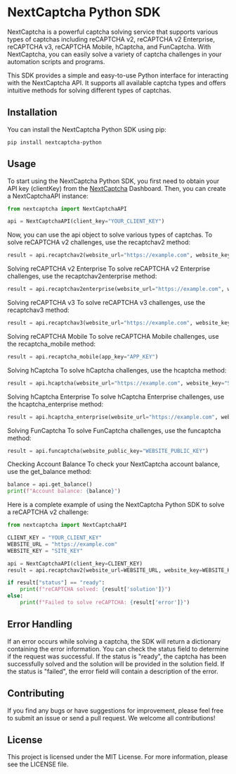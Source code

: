 # NextCaptcha Python SDK
NextCaptcha is a powerful captcha solving service that supports various types of captchas including reCAPTCHA v2,
reCAPTCHA v2 Enterprise, reCAPTCHA v3, reCAPTCHA Mobile, hCaptcha, and FunCaptcha. With NextCaptcha, you can easily
solve a variety of captcha challenges in your automation scripts and programs.

This SDK provides a simple and easy-to-use Python interface for interacting with the NextCaptcha API. It supports all
available captcha types and offers intuitive methods for solving different types of captchas.

## Installation

You can install the NextCaptcha Python SDK using pip:

```shell
pip install nextcaptcha-python
```

## Usage

To start using the NextCaptcha Python SDK, you first need to obtain your API key (clientKey) from the 
[NextCaptcha](https://dashboard.nextcaptcha.com) Dashboard. Then, you can create a NextCaptchaAPI instance:

```python
from nextcaptcha import NextCaptchaAPI

api = NextCaptchaAPI(client_key="YOUR_CLIENT_KEY")
```

Now, you can use the api object to solve various types of captchas.
To solve reCAPTCHA v2 challenges, use the recaptchav2 method:

```python
result = api.recaptchav2(website_url="https://example.com", website_key="SITE_KEY")
```

Solving reCAPTCHA v2 Enterprise
To solve reCAPTCHA v2 Enterprise challenges, use the recaptchav2enterprise method:

```python
result = api.recaptchav2enterprise(website_url="https://example.com", website_key="SITE_KEY")
```

Solving reCAPTCHA v3
To solve reCAPTCHA v3 challenges, use the recaptchav3 method:

```python
result = api.recaptchav3(website_url="https://example.com", website_key="SITE_KEY")
```

Solving reCAPTCHA Mobile
To solve reCAPTCHA Mobile challenges, use the recaptcha_mobile method:

```python
result = api.recaptcha_mobile(app_key="APP_KEY")
```

Solving hCaptcha
To solve hCaptcha challenges, use the hcaptcha method:

```python
result = api.hcaptcha(website_url="https://example.com", website_key="SITE_KEY")
```

Solving hCaptcha Enterprise
To solve hCaptcha Enterprise challenges, use the hcaptcha_enterprise method:

```python
result = api.hcaptcha_enterprise(website_url="https://example.com", website_key="SITE_KEY")
```

Solving FunCaptcha
To solve FunCaptcha challenges, use the funcaptcha method:

```python
result = api.funcaptcha(website_public_key="WEBSITE_PUBLIC_KEY")
```

Checking Account Balance
To check your NextCaptcha account balance, use the get_balance method:

```python
balance = api.get_balance()
print(f"Account balance: {balance}")
```

Here is a complete example of using the NextCaptcha Python SDK to solve a reCAPTCHA v2 challenge:

```python
from nextcaptcha import NextCaptchaAPI

CLIENT_KEY = "YOUR_CLIENT_KEY"
WEBSITE_URL = "https://example.com"
WEBSITE_KEY = "SITE_KEY"

api = NextCaptchaAPI(client_key=CLIENT_KEY)
result = api.recaptchav2(website_url=WEBSITE_URL, website_key=WEBSITE_KEY)

if result["status"] == "ready":
    print(f"reCAPTCHA solved: {result['solution']}")
else:
    print(f"Failed to solve reCAPTCHA: {result['error']}")
```

## Error Handling

If an error occurs while solving a captcha, the SDK will return a dictionary containing the error information. You can
check the status field to determine if the request was successful. If the status is "ready", the captcha has been
successfully solved and the solution will be provided in the solution field. If the status is "failed", the error field
will contain a description of the error.

## Contributing

If you find any bugs or have suggestions for improvement, please feel free to submit an issue or send a pull request. We
welcome all contributions!

## License

This project is licensed under the MIT License. For more information, please see the LICENSE file.


